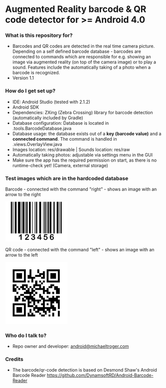 # Augmented Reality barcode & QR code detector for >= Android 4.0 #

### What is this repository for? ###

* Barcodes and QR codes are detected in the real time camera picture. Depending on a self defined barcode database - barcodes are connected to commands which are responsible for e.g. showing an image via augmented reality (on top of the camera image) or to play a sound. Features include the automatically taking of a photo when a barcode is recognized.
* Version 1.1

### How do I get set up? ###

* IDE: Android Studio (tested with 2.1.2)
* Android SDK
* Dependencies: ZXing (Zebra Crossing) library for barcode detection (automatically included by Gradle)
* Database configuration: Database is located in .tools.BarcodeDatabase.java
* Database usage: the database exists out of a **key (barcode value)** and a **connected command**. The command is handled in .views.OverlayView.java
* Images location: res/drawable | Sounds location: res/raw
* Automatically taking photos: adjustable via settings menu in the GUI
* Make sure the app has the required permission on start, as there is no runtime-check yet! (Camera, external storage)


### Test images which are in the hardcoded database ###
Barcode - connected with the command "right" - shows an image with an arrow to the right

<img src="/testimages/barcode.jpg" alt="Drawing" width="200px"/>

QR code - connected with the command "left" - shows an image with an arrow to the left

<img src="/testimages/qrcode.png" alt="Drawing" width="200px"/>

### Who do I talk to? ###

* Repo owner and developer: android@michaeltroger.com

### Credits ###

* The barcode/qr-code detection is based on Desmond Shaw's Android Barcode Reader https://github.com/DynamsoftRD/Android-Barcode-Reader
